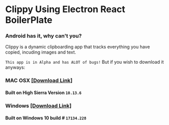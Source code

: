 # Clippy Using Electron React BoilerPlate

### Android has it, why can't you?

Clippy is a dynamic clipboarding app that tracks everything you have copied, incuding images and text.

`This app is in Alpha and has ALOT of bugs!`
But if you wish to download it anyways:

### MAC OSX [[Download Link]](https://www.dropbox.com/s/xgr3dbbs48wmy5j/Clippy-1.0.0.dmg?dl=0)
#### Built on High Sierra Version `10.13.6`

### Windows [[Download Link]](https://www.dropbox.com/s/81m6ndvkn1j79wq/Clippy%20Setup.rar?dl=0)
#### Built on Windows 10 build # `17134.228`

